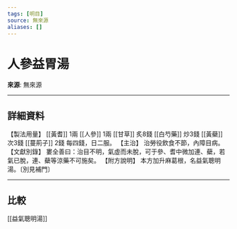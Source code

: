 ```yaml
---
tags: [明目]
source: 無來源
aliases: []
---
```


# 人參益胃湯

**來源**: 無來源  

---

## 詳細資料
【製法用量】 [[黃耆]] 1兩 [[人參]] 1兩 [[甘草]] 炙8錢 [[白芍藥]] 炒3錢 [[黃蘗]] 次3錢 [[蔓荊子]] 2錢
每四錢，日二服。
【主治】
治勞役飲食不節，內障目病。
【文獻別錄】
婁全善曰：治目不明，氣虛而未脫，可于參、耆中微加連、蘗，若氣已脫，連、蘗等涼藥不可施矣。
【附方說明】
本方加升麻葛根，名益氣聰明湯。〔別見補門〕

---

## 比較
[[益氣聰明湯]]
